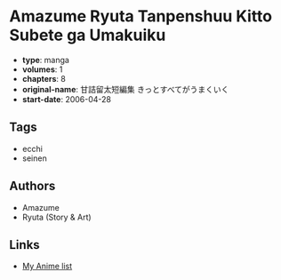# Amazume Ryuta Tanpenshuu Kitto Subete ga Umakuiku

-   **type**: manga
-   **volumes**: 1
-   **chapters**: 8
-   **original-name**: 甘詰留太短編集 きっとすべてがうまくいく
-   **start-date**: 2006-04-28

## Tags

-   ecchi
-   seinen

## Authors

-   Amazume
-   Ryuta (Story & Art)

## Links

-   [My Anime list](https://myanimelist.net/manga/26562/Amazume_Ryuta_Tanpenshuu_Kitto_Subete_ga_Umakuiku)
